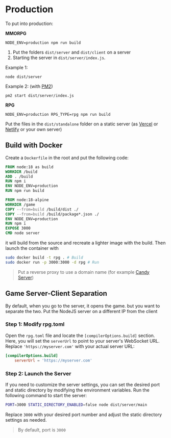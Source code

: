 # Production

To put into production:

**MMORPG**

`NODE_ENV=production npm run build`

1. Put the folders `dist/server` and `dist/client` on a server
2. Starting the server in `dist/server/index.js`.

Example 1:

`node dist/server`

Example 2: (with [PM2](https://pm2.keymetrics.io))

`pm2 start dist/server/index.js`

**RPG**

`NODE_ENV=production RPG_TYPE=rpg npm run build`

Put the files in the `dist/standalone` folder on a static server (as [Vercel](https://vercel.com) or [Netlify](https://www.netlify.com) or your own server)

## Build with Docker

Create a `Dockerfile` in the root and put the following code:

```dockerfile
FROM node:18 as build
WORKDIR /build
ADD . /build
RUN npm i
ENV NODE_ENV=production
RUN npm run build

FROM node:18-alpine
WORKDIR /game
COPY --from=build /build/dist ./
COPY --from=build /build/package*.json ./
ENV NODE_ENV=production
RUN npm i
EXPOSE 3000
CMD node server
```

it will build from the source and recreate a lighter image with the build. Then launch the container with

```bash
sudo docker build -t rpg . # Build
sudo docker run -p 3000:3000 -d rpg # Run
```

> Put a reverse proxy to use a domain name (for example [Candy Server](https://caddyserver.com))

## Game Server-Client Separation

By default, when you go to the server, it opens the game. but you want to separate the two. Put the NodeJS server on a different IP from the client

### Step 1: Modify rpg.toml

Open the `rpg.toml` file and locate the `[compilerOptions.build]` section. Here, you will set the `serverUrl` to point to your server's WebSocket URL. Replace `'https://myserver.com'` with your actual server URL:

```toml
[compilerOptions.build]
    serverUrl = 'https://myserver.com'
```

### Step 2: Launch the Server

If you need to customize the server settings, you can set the desired port and static directory by modifying the environment variables. Run the following command to start the server:

```bash
PORT=3000 STATIC_DIRECTORY_ENABLED=false node dist/server/main
```

Replace `3000` with your desired port number and adjust the static directory settings as needed.

> By default, port is `3000`